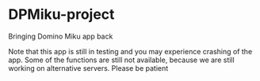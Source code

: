 # DPMiku-project
Bringing Domino Miku app back

Note that this app is still in testing and you may experience crashing of the app. Some of the functions are still not available, because we are still working on alternative servers. Please be patient
